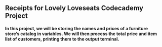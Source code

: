 ## **Receipts for Lovely Loveseats Codecademy Project**

#### In this project, we will be storing the names and prices of a furniture store’s catalog in variables. We will then process the total price and item list of customers, printing them to the output terminal.
